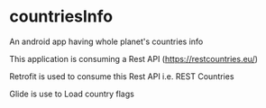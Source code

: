 # countriesInfo
An android app having whole planet's countries info 

This application is consuming a Rest API (https://restcountries.eu/)

Retrofit is used to consume this Rest API i.e. REST Countries

Glide is use to Load country flags 

